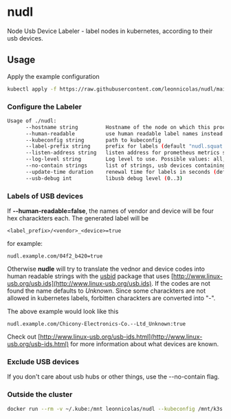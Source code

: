 # nudl

Node Usb Device Labeler - label nodes in kubernetes, according to their usb devices.

## Usage

Apply the example configuration
```bash
kubectl apply -f https://raw.githubusercontent.com/leonnicolas/nudl/main/example.yaml
```

### Configure the Labeler
```bash
Usage of ./nudl:
      --hostname string         Hostname of the node on which this process is running
      --human-readable          use human readable label names instead of hex codes, possibly not all codes can be translated (default true)
      --kubeconfig string       path to kubeconfig
      --label-prefix string     prefix for labels (default "nudl.squat.ai")
      --listen-address string   listen address for prometheus metrics server (default ":8080")
      --log-level string        Log level to use. Possible values: all, debug, info, warn, error, none (default "info")
      --no-contain strings      list of strings, usb devices containing these case-insensitive strings will not be considered for labeling
      --update-time duration    renewal time for labels in seconds (default 10s)
      --usb-debug int           libusb debug level (0..3)
```

### Labels of USB devices

If __--human-readable=false__, the names of vendor and device will be four hex charackters each. The generated label will be 
```
<label_prefix>/<vendor>_<device>=true
```
for example:
```
nudl.example.com/04f2_b420=true
```
Otherwise __nudle__ will try to translate the vednor and device codes into human readable strings with the [usbid](https://godoc.org/github.com/google/gousb/usbid) package that uses [http://www.linux-usb.org/usb.ids](http://www.linux-usb.org/usb.ids). If the codes are not found the name defaults to _Unknown_. Since some charackters are not allowed in kubernetes labels, forbitten charackters are converted into "-".

The above example would look like this
```
nudl.example.com/Chicony-Electronics-Co.--Ltd_Unknown:true
```

Check out [http://www.linux-usb.org/usb-ids.html](http://www.linux-usb.org/usb-ids.html) for more information about what devices are known.

### Exclude USB devices
If you don't care about usb hubs or other things, use the --no-contain flag.

### Outside the cluster

```bash
docker run --rm -v ~/.kube:/mnt leonnicolas/nudl --kubeconfig /mnt/k3s.yaml --hostname example_host
```
